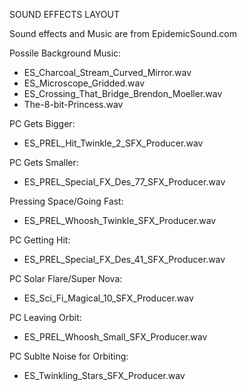 SOUND EFFECTS LAYOUT

Sound effects and Music are from EpidemicSound.com

Possile Background Music:
- ES_Charcoal_Stream_Curved_Mirror.wav
- ES_Microscope_Gridded.wav
- ES_Crossing_That_Bridge_Brendon_Moeller.wav
- The-8-bit-Princess.wav

PC Gets Bigger:
- ES_PREL_Hit_Twinkle_2_SFX_Producer.wav

PC Gets Smaller:
- ES_PREL_Special_FX_Des_77_SFX_Producer.wav

Pressing Space/Going Fast:
- ES_PREL_Whoosh_Twinkle_SFX_Producer.wav

PC Getting Hit:
- ES_PREL_Special_FX_Des_41_SFX_Producer.wav

PC Solar Flare/Super Nova:
- ES_Sci_Fi_Magical_10_SFX_Producer.wav

PC Leaving Orbit:
- ES_PREL_Whoosh_Small_SFX_Producer.wav

PC Sublte Noise for Orbiting:
- ES_Twinkling_Stars_SFX_Producer.wav
